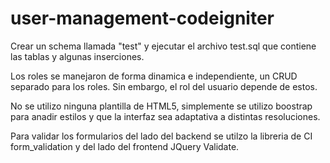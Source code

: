 # user-management-codeigniter

Crear un schema llamada "test" y ejecutar el archivo test.sql que contiene las tablas y algunas inserciones.

Los roles se manejaron de forma dinamica e independiente, un CRUD separado para los roles. Sin embargo, el rol del usuario depende de estos.

No se utilizo ninguna plantilla de HTML5, simplemente se utilizo boostrap para anadir estilos y que la interfaz sea adaptativa a distintas resoluciones.

Para validar los formularios del lado del backend se utilzo la libreria de CI form_validation y del lado del frontend JQuery Validate.

